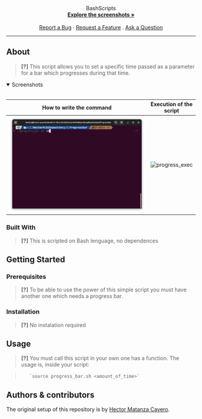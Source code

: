 
<div align="center">
  BashScripts
  <br />
  <a href="#about"><strong>Explore the screenshots »</strong></a>
  <br />
  <br />
  <a href="https://github.com/HectorMC02/Proyects/BashScripts/ProgressBar/issues/new?assignees=&labels=bug&template=01_BUG_REPORT.md&title=bug%3A+">Report a Bug</a>
  ·
  <a href="https://github.com/HectorMC02/Proyects/BashScripts/ProgressBar/issues/new?assignees=&labels=enhancement&template=02_FEATURE_REQUEST.md&title=feat%3A+">Request a Feature</a>
  .
  <a href="https://github.com/HectorMC02/Proyects/BashScripts/ProgressBar/issues/new?assignees=&labels=question&template=04_SUPPORT_QUESTION.md&title=support%3A+">Ask a Question</a>
</div>



---

## About

> **[?]**
> This script allows you to set a specific time passed as a parameter for a bar which progresses during that time.

<details open>
<summary>Screenshots</summary>
<br>

|                       How to write the command                        |                           Execution of the script                      |
| :-------------------------------------------------------------------: | :--------------------------------------------------------------------: |
|<img src="docs/images/progress_init.png" title="progress_init" width="100%"> | <img src="docs/images/progress_exec.gif" title="progress_exec" width="100%">|

</details>

### Built With

> **[?]**
> This is scripted on Bash lenguage, no dependences

## Getting Started

### Prerequisites

> **[?]**
> To be able to use the power of this simple script you must have another one which needs a progress bar.

### Installation

> **[?]**
> No instalation required

## Usage

> **[?]**
> You must call this script in your own one has a function.
> The usage is, inside your script:

>        `source progress_bar.sh <amount_of_time>`

## Authors & contributors

The original setup of this repository is by [Hector Matanza Cavero](https://github.com/HectorMC02).

